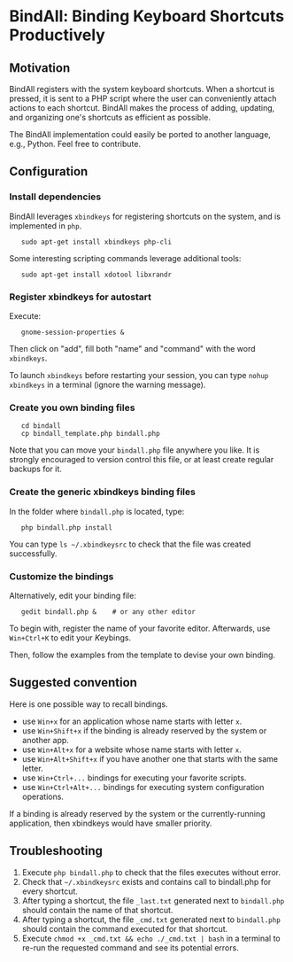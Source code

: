 # BindAll: Binding Keyboard Shortcuts Productively


## Motivation

BindAll registers with the system keyboard shortcuts.
When a shortcut is pressed, it is sent to a PHP script 
where the user can conveniently attach actions to each
shortcut. BindAll makes the process of adding, updating,
and organizing one's shortcuts as efficient as possible.

The BindAll implementation could easily be ported to another 
language, e.g., Python. Feel free to contribute.


## Configuration

### Install dependencies

BindAll leverages `xbindkeys` for registering shortcuts
on the system, and is implemented in `php`.

```
   sudo apt-get install xbindkeys php-cli
```

Some interesting scripting commands leverage additional tools:

```
   sudo apt-get install xdotool libxrandr
```

### Register xbindkeys for autostart

Execute:

```
   gnome-session-properties &

```
Then click on "add", fill both "name" and "command" with the word `xbindkeys`.

To launch `xbindkeys` before restarting your session, you can type 
`nohup xbindkeys` in a terminal (ignore the warning message).

### Create you own binding files

```
   cd bindall
   cp bindall_template.php bindall.php
```

Note that you can move your `bindall.php` file anywhere you like.
It is strongly encouraged to version control this file, or at least
create regular backups for it.

### Create the generic xbindkeys binding files

In the folder where `bindall.php` is located, type:

```
   php bindall.php install
```

You can type `ls ~/.xbindkeysrc` to check that the file was created successfully.


### Customize the bindings

Alternatively, edit your binding file:

```
   gedit bindall.php &    # or any other editor
```

To begin with, register the name of your favorite editor.
Afterwards, use `Win+Ctrl+K` to edit your *K*eybings.

Then, follow the examples from the template to devise your own binding.

## Suggested convention

Here is one possible way to recall bindings.

   - use `Win+x` for an application whose name starts with letter `x`.
   - use `Win+Shift+x` if the binding is already reserved by the system or another app.
   - use `Win+Alt+x`  for a website whose name starts with letter `x`.
   - use `Win+Alt+Shift+x`  if you have another one that starts with the same letter.
   - use `Win+Ctrl+...` bindings for executing your favorite scripts.
   - use `Win+Ctrl+Alt+...` bindings for executing system configuration operations.

If a binding is already reserved by the system or the currently-running application,
then xbindkeys would have smaller priority.

## Troubleshooting

   1. Execute `php bindall.php` to check that the files executes without error.
   2. Check that `~/.xbindkeysrc` exists and contains call to bindall.php for every shortcut. 
   3. After typing a shortcut, the file `_last.txt` generated next to `bindall.php` 
      should contain the name of that shortcut.
   4. After typing a shortcut, the file `_cmd.txt` generated next to `bindall.php` 
      should contain the command executed for that shortcut.
   5. Execute `chmod +x _cmd.txt && echo ./_cmd.txt | bash` in a terminal to re-run 
      the requested command and see its potential errors.
